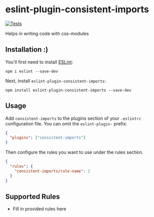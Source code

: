 # eslint-plugin-consistent-imports

[![Tests](https://github.com/DZakh-packages/eslint-plugin-consistent-imports/actions/workflows/test.yml/badge.svg?branch=master)](https://github.com/DZakh-packages/eslint-plugin-consistent-imports/actions/workflows/test.yml)

Helps in writing code with css-modules

## Installation :)

You'll first need to install [ESLint](http://eslint.org):

```
npm i eslint --save-dev
```

Next, install `eslint-plugin-consistent-imports`:

```
npm install eslint-plugin-consistent-imports --save-dev
```

## Usage

Add `consistent-imports` to the plugins section of your `.eslintrc` configuration file. You can omit the `eslint-plugin-` prefix:

```json
{
  "plugins": ["consistent-imports"]
}
```

Then configure the rules you want to use under the rules section.

```json
{
  "rules": {
    "consistent-imports/rule-name": 2
  }
}
```

## Supported Rules

- Fill in provided rules here
